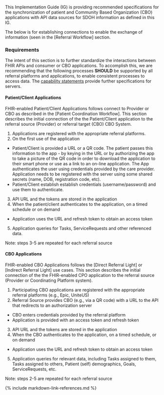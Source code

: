 This Implementation Guide (IG) is providing recommended specifications for the synchronization of patient and Community Based Organization (CBO) applications with API data sources for SDOH information as defined in this IG.

The below is for establishing connections to enable the exchange of information (seen in the [Referral Workflow] section.

### Requirements

The intent of this section is to further standardize the interactions between FHIR APIs and consumer or CBO applications.  To accomplish this, we are recommending that the following processes **SHOULD** be supported by all referral platforms and applications, to enable consistent processes to access data. The [capability statements](artifacts.html#capability-statements) provide further specifications for servers.

#### Patient/Client Applications
FHIR-enabled Patient/Client Applications follows connect to Provider or CBO as described in the [Patient Coordination Workflow].
This section describes the initial connection of the the Patient/Client application to the referral source (Provider) or referral target (CBO) CBO System.

1. Applications are registered with the appropriate referral platforms.
2. On the first use of the application
  * Patient/Client is provided a URL or a QR code.  The patient passes this information to the app - by keying in the URL or by authorizing the app to take a picture of the QR code in order to download the application to their smart phone or use as a link to an on-line application. The App authenticates the user using credentials provided by the care provider.  Application needs to be registered with the server using some shared secrets (name, DOB, registration code, etc).
  * Patient/Client establish establish credentials (username/password) and use them to authenticate.
3. API URL and the tokens are stored in the application
4. When the patient/client authenticates to the application, on a timed schedule or on demand
  * Application uses the URL and refresh token to obtain an access token
5. Application queries for Tasks, ServiceRequests and other referenced data.

Note: steps 3-5 are repeated for each referral source

#### CBO Applications
FHIR-enabled CBO Applications follows the [Direct Referral Light] or [Indirect Referral Light] use cases. This section describes the initial connection of the the FHIR-enabled CPO application to the referral source (Provider or Coordinating Platform system).

1. Participating CBO applications are registered with the appropriate referral platforms (e.g., Epic, UniteUS)
2. Referral Source provides CBO (e.g., via a QR code) with a URL to the API that redirects to an authorization server
  * CBO enters credentials provided by the referral platform
  * Application is provided with an access token and refresh token
3. API URL and the tokens are stored in the application
4. When the CBO authenticates to the application, on a timed schedule, or on demand
  * Application uses the URL and refresh token to obtain an access token
5. Application queries for relevant data, including Tasks assigned to them, Tasks assigned to others, Patient (self) demographics, Goals, ServiceRequests, etc.

Note: steps 2-5 are repeated for each referral source

{% include markdown-link-references.md %}